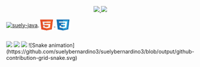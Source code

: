<div align="center">
<a href="https://github.com/suelybernardino3">
<img height="160em" src="https://github-readme-stats.vercel.app/api?username=suelybernardino3&show_icons=true&theme=midnight-purple&include_all_commits=true&count_private=true"/>
<img height="160em" src="https://github-readme-stats.vercel.app/api/top-langs/?username=suelybernardino3&layout=compact&langs_count=7&theme=midnight-purple"/>
</div>

<div style="display: inline_block"><br>
<img align= "center" alt="suely-java" height="30" width="40" src="https://cdn.jsdelivr.net/gh/devicons/devicon/icons/java/java-original.svg" />
<img align="center" alt="suely-HTML" height="30" width="40" src="https://raw.githubusercontent.com/devicons/devicon/master/icons/html5/html5-original.svg">
<img align="center" alt="suely-CSS" height="30" width="40" src="https://raw.githubusercontent.com/devicons/devicon/master/icons/css3/css3-original.svg">
</div>

</div>

##

<div>
<a href="https://www.instagram.com/suelybernardino/" target="_blank"><img src="https://img.shields.io/badge/-Instagram-%23E4405F?style=for-the-badge&logo=instagram&logoColor=white" target="_blank"></a>
<a href="mailto:suelybernardino@hotmail.com"><img src="https://img.shields.io/badge/-Gmail-%23333?style=for-the-badge&logo=gmail&logoColor=white" target="_blank"></a>
<a href="https://www.linkedin.com/in/suely-bernardino-4b393811a" target="_blank"><img src="https://img.shields.io/badge/-LinkedIn-%230077B5?style=for-the-badge&logo=linkedin&logoColor=white" target="_blank"></a>
  ![Snake animation](https://github.com/suelybernardino3/suelybernardino3/blob/output/github-contribution-grid-snake.svg)
</div>
